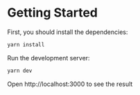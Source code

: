 # Getting Started

First, you should install the dependencies:

```bash
yarn install
```

Run the development server:

```bash
yarn dev
```

Open http://localhost:3000 to see the result
